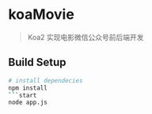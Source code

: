 # koaMovie

> Koa2 实现电影微信公众号前后端开发

## Build Setup

```bash
# install dependecies
npm install
```start
node app.js
